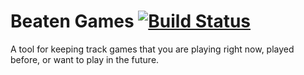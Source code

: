 # Beaten Games [![Build Status](https://travis-ci.org/gentlecat/beaten-games.svg)](https://travis-ci.org/gentlecat/beaten-games)

A tool for keeping track games that you are playing right now, played before, or want to play in the future.

